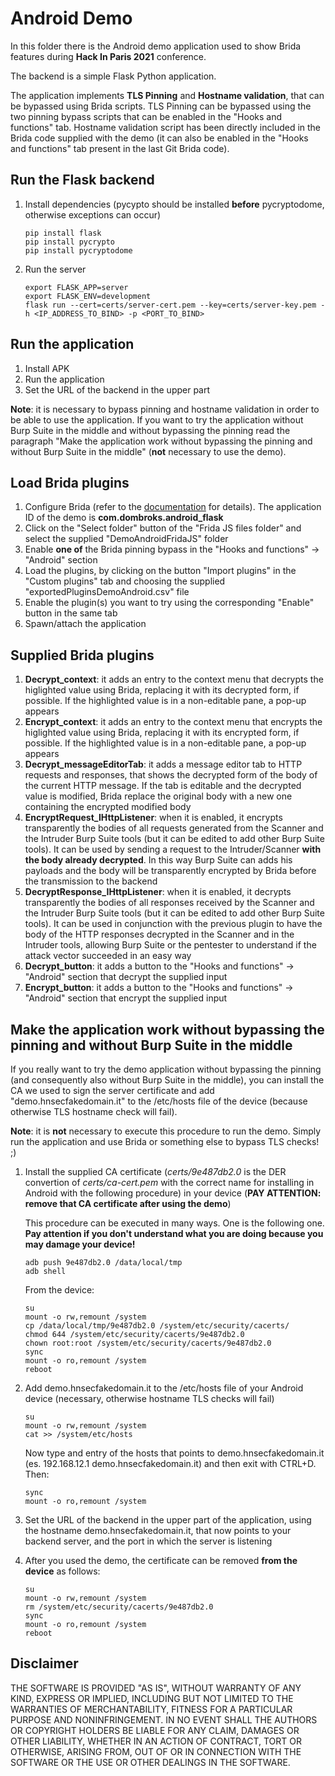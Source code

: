 # Android Demo

In this folder there is the Android demo application used to show Brida features during **Hack In Paris 2021** conference. 

The backend is a simple Flask Python application.

The application implements **TLS Pinning** and **Hostname validation**, that can be bypassed using Brida scripts. TLS Pinning can be bypassed using the two pinning bypass scripts that can be enabled in the "Hooks and functions" tab. Hostname validation script has been directly included in the Brida code supplied with the demo (it can also be enabled in the "Hooks and functions" tab present in the last Git Brida code).

## Run the Flask backend

1. Install dependencies (pycypto should be installed **before** pycryptodome, otherwise exceptions can occur)

	```
	pip install flask
	pip install pycrypto
	pip install pycryptodome
	```

2. Run the server

	```
	export FLASK_APP=server
	export FLASK_ENV=development
	flask run --cert=certs/server-cert.pem --key=certs/server-key.pem -h <IP_ADDRESS_TO_BIND> -p <PORT_TO_BIND>
	```

## Run the application

1. Install APK
2. Run the application
3. Set the URL of the backend in the upper part

**Note**: it is necessary to bypass pinning and hostname validation in order to be able to use the application. If you want to try the application without Burp Suite in the middle and without bypassing the pinning read the paragraph "Make the application work without bypassing the pinning and without Burp Suite in the middle" (**not** necessary to use the demo).

## Load Brida plugins

1. Configure Brida (refer to the [documentation](https://github.com/federicodotta/Brida/wiki/Start) for details). The application ID of the demo is **com.dombroks.android_flask**
2. Click on the "Select folder" button of the "Frida JS files folder" and select the supplied "DemoAndroidFridaJS" folder
3. Enable **one of** the Brida pinning bypass in the "Hooks and functions" -> "Android" section
4. Load the plugins, by clicking on the button "Import plugins" in the "Custom plugins" tab and choosing the supplied "exportedPluginsDemoAndroid.csv" file
5. Enable the plugin(s) you want to try using the corresponding "Enable" button in the same tab
6. Spawn/attach the application

## Supplied Brida plugins

1. **Decrypt_context**: it adds an entry to the context menu that decrypts the higlighted value using Brida, replacing it with its decrypted form, if possible. If the highlighted value is in a non-editable pane, a pop-up appears
2. **Encrypt_context**: it adds an entry to the context menu that encrypts the higlighted value using Brida, replacing it with its encrypted form, if possible. If the highlighted value is in a non-editable pane, a pop-up appears
3. **Decrypt_messageEditorTab**: it adds a message editor tab to HTTP requests and responses, that shows the decrypted form of the body of the current HTTP message. If the tab is editable and the decrypted value is modified, Brida replace the original body with a new one containing the encrypted modified body
4. **EncryptRequest_IHttpListener**: when it is enabled, it encrypts transparently the bodies of all requests generated from the Scanner and the Intruder Burp Suite tools (but it can be edited to add other Burp Suite tools). It can be used by sending a request to the Intruder/Scanner **with the body already decrypted**. In this way Burp Suite can adds his payloads and the body will be transparently encrypted by Brida before the transmission to the backend
5. **DecryptResponse_IHttpListener**: when it is enabled, it decrypts transparently the bodies of all responses received by the Scanner and the Intruder Burp Suite tools (but it can be edited to add other Burp Suite tools). It can be used in conjunction with the previous plugin to have the body of the HTTP responses decrypted in the Scanner and in the Intruder tools, allowing Burp Suite or the pentester to understand if the attack vector succeeded in an easy way
6. **Decrypt_button**: it adds a button to the "Hooks and functions" -> "Android" section that decrypt the supplied input
7. **Encrypt_button**: it adds a button to the "Hooks and functions" -> "Android" section that encrypt the supplied input

## Make the application work without bypassing the pinning and without Burp Suite in the middle

If you really want to try the demo application without bypassing the pinning (and consequently also without Burp Suite in the middle), you can install the CA we used to sign the server certificate and add "demo.hnsecfakedomain.it" to the /etc/hosts file of the device (because otherwise TLS hostname check will fail). 

**Note**: it is **not** necessary to execute this procedure to run the demo. Simply run the application and use Brida or something else to bypass TLS checks! ;)

1. Install the supplied CA certificate (*certs/9e487db2.0* is the DER convertion of *certs/ca-cert.pem* with the correct name for installing in Android with the following procedure) in your device (**PAY ATTENTION: remove that CA certificate after using the demo**)

	This procedure can be executed in many ways. One is the following one. **Pay attention if you don't understand what you are doing because you may damage your device!**

	```
	adb push 9e487db2.0 /data/local/tmp
	adb shell
	```

	From the device:

	```
	su
	mount -o rw,remount /system
	cp /data/local/tmp/9e487db2.0 /system/etc/security/cacerts/
	chmod 644 /system/etc/security/cacerts/9e487db2.0
	chown root:root /system/etc/security/cacerts/9e487db2.0
	sync
	mount -o ro,remount /system
	reboot
	```

2. Add demo.hnsecfakedomain.it to the /etc/hosts file of your Android device (necessary, otherwise hostname TLS checks will fail)

	```
	su
	mount -o rw,remount /system
	cat >> /system/etc/hosts
	```
	
	Now type and entry of the hosts that points to demo.hnsecfakedomain.it (es. 192.168.12.1 demo.hnsecfakedomain.it) and then exit with CTRL+D. Then:

	```
	sync
	mount -o ro,remount /system
	```

3. Set the URL of the backend in the upper part of the application, using the hostname demo.hnsecfakedomain.it, that now points to your backend server, and the port in which the server is listening

4. 	After you used the demo, the certificate can be removed **from the device** as follows:

	```
	su
	mount -o rw,remount /system
	rm /system/etc/security/cacerts/9e487db2.0
	sync
	mount -o ro,remount /system
	reboot
	```

## Disclaimer

THE SOFTWARE IS PROVIDED "AS IS", WITHOUT WARRANTY OF ANY KIND, EXPRESS OR IMPLIED, INCLUDING BUT NOT LIMITED TO THE WARRANTIES OF MERCHANTABILITY, FITNESS FOR A PARTICULAR PURPOSE AND NONINFRINGEMENT. IN NO EVENT SHALL THE AUTHORS OR COPYRIGHT HOLDERS BE LIABLE FOR ANY CLAIM, DAMAGES OR OTHER LIABILITY, WHETHER IN AN ACTION OF CONTRACT, TORT OR OTHERWISE, ARISING FROM, OUT OF OR IN CONNECTION WITH THE SOFTWARE OR THE USE OR OTHER DEALINGS IN THE SOFTWARE.